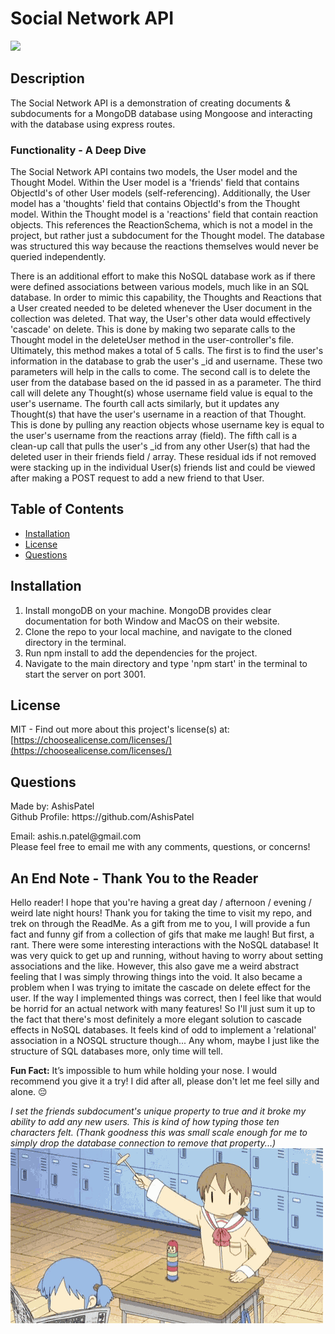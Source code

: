 <h1>Social Network API</h1>
  <image src='https://img.shields.io/badge/license-MIT-green.svg' />
  <h2>Description</h2>
  
  The Social Network API is a demonstration of creating documents & subdocuments for a MongoDB database using Mongoose and interacting with the database using express routes. 

  <h3>Functionality - A Deep Dive</h3>

  The Social Network API contains two models, the User model and the Thought Model. Within the User model is a 'friends' field that contains ObjectId's of other User models (self-referencing). Additionally, the User model has a 'thoughts' field that contains ObjectId's from the Thought model. Within the Thought model is a 'reactions' field that contain reaction objects. This references the ReactionSchema, which is not a model in the project, but rather just a subdocument for the Thought model. The database was structured this way because the reactions themselves would never be queried independently. 

  There is an additional effort to make this NoSQL database work as if there were defined associations between various models, much like in an SQL database. In order to mimic this capability, the Thoughts and Reactions that a User created needed to be deleted whenever the User document in the collection was deleted. That way, the User's other data would effectively 'cascade' on delete. This is done by making two separate calls to the Thought model in the deleteUser method in the user-controller's file. Ultimately, this method makes a total of 5 calls. The first is to find the user's information in the database to grab the user's _id and username. These two parameters will help in the calls to come. The second call is to delete the user from the database based on the id passed in as a parameter. The third call will delete any Thought(s) whose username field value is equal to the user's username. The fourth call acts similarly, but it updates any Thought(s) that have the user's username in a reaction of that Thought. This is done by pulling any reaction objects whose username key is equal to the user's username from the reactions array (field). The fifth call is a clean-up call that pulls the user's _id from any other User(s) that had the deleted user in their friends field / array. These residual ids if not removed were stacking up in the individual User(s) friends list and could be viewed after making a POST request to add a new friend to that User. 

  <h2>Table of Contents</h2>
 <ul>
  <li><a href="#installation">Installation</a></li>
    <li><a href="#license">License</a></li>  
  <li><a href="#questions">Questions</a></li>
 </ul>

  <h2 id="installation">Installation</h2>
  <ol>
    <li>Install mongoDB on your machine. MongoDB provides clear documentation for both Window and MacOS on their website. </li> 
    <li>Clone the repo to your local machine, and navigate to the cloned directory in the terminal.</li> 
    <li>Run npm install to add the dependencies for the project. </li> 
    <li>Navigate to the main directory and type 'npm start' in the terminal to start the server on port 3001. </li> 
    
  </ol>
  
  <h2 id="license">License</h2>

  MIT - Find out more about this project's license(s) at: [https://choosealicense.com/licenses/](https://choosealicense.com/licenses/)

  <h2 id="questions">Questions</h2>
  
  <p> 
  Made by: AshisPatel<br />
  Github Profile: https://github.com/AshisPatel<br />
  </p>Email: ashis.n.patel@gmail.com<br />Please feel free to email me with any comments, questions, or concerns!

  <h2>An End Note - Thank You to the Reader</h2>

  Hello reader! I hope that you're having a great day / afternoon / evening / weird late night hours! Thank you for taking the time to visit my repo, and trek on through the ReadMe. As a gift from me to you, I will provide a fun fact and funny gif from a collection of gifs that make me laugh! But first, a rant. There were some interesting interactions with the NoSQL database! It was very quick to get up and running, without having to worry about setting associations and the like. However, this also gave me a weird abstract feeling that I was simply throwing things into the void. It also became a problem when I was trying to imitate the cascade on delete effect for the user. If the way I implemented things was correct, then I feel like that would be horrid for an actual network with many features! So I'll just sum it up to the fact that there's most definitely a more elegant solution to cascade effects in NoSQL databases. It feels kind of odd to implement a 'relational' association in a NOSQL structure though... Any whom, maybe I just like the structure of SQL databases more, only time will tell. 

  **Fun Fact:** It’s impossible to hum while holding your nose. I would recommend you give it a try! I did after all, please don't let me feel silly and alone. 😔

  *I set the friends subdocument's unique property to true and it broke my ability to add any new users. This is kind of how typing those ten characters felt. (Thank goodness this was small scale enough for me to simply drop the database connection to remove that property...)*
    ![Person throws toy puck at someone else](https://github.com/AshisPatel/Social-Network-API/blob/main/assets/gifs/destroy.gif)




  